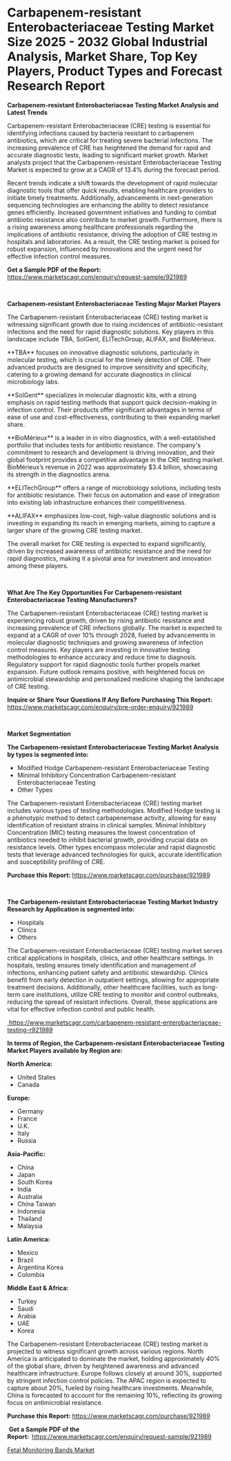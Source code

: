 <p><h1>Carbapenem-resistant Enterobacteriaceae Testing Market Size 2025 - 2032 Global Industrial Analysis, Market Share, Top Key Players, Product Types and Forecast Research Report</h1></p><p><strong>Carbapenem-resistant Enterobacteriaceae Testing Market Analysis and Latest Trends</strong></p>
<p><p>Carbapenem-resistant Enterobacteriaceae (CRE) testing is essential for identifying infections caused by bacteria resistant to carbapenem antibiotics, which are critical for treating severe bacterial infections. The increasing prevalence of CRE has heightened the demand for rapid and accurate diagnostic tests, leading to significant market growth. Market analysts project that the Carbapenem-resistant Enterobacteriaceae Testing Market is expected to grow at a CAGR of 13.4% during the forecast period. </p><p>Recent trends indicate a shift towards the development of rapid molecular diagnostic tools that offer quick results, enabling healthcare providers to initiate timely treatments. Additionally, advancements in next-generation sequencing technologies are enhancing the ability to detect resistance genes efficiently. Increased government initiatives and funding to combat antibiotic resistance also contribute to market growth. Furthermore, there is a rising awareness among healthcare professionals regarding the implications of antibiotic resistance, driving the adoption of CRE testing in hospitals and laboratories. As a result, the CRE testing market is poised for robust expansion, influenced by innovations and the urgent need for effective infection control measures.</p></p>
<p><strong>Get a Sample PDF of the Report:&nbsp;</strong> <a href="https://www.marketscagr.com/enquiry/request-sample/921989?utm_campaign=3076&utm_medium=2&utm_source=Github&utm_content=ia&utm_term=04032025&utm_id=carbapenem-resistant-enterobacteriaceae-testing">https://www.marketscagr.com/enquiry/request-sample/921989</a></p>
<p>&nbsp;</p>
<p><strong>Carbapenem-resistant Enterobacteriaceae Testing Major Market Players</strong></p>
<p><p>The Carbapenem-resistant Enterobacteriaceae (CRE) testing market is witnessing significant growth due to rising incidences of antibiotic-resistant infections and the need for rapid diagnostic solutions. Key players in this landscape include TBA, SolGent, ELITechGroup, ALIFAX, and BioMérieux.</p><p>**TBA** focuses on innovative diagnostic solutions, particularly in molecular testing, which is crucial for the timely detection of CRE. Their advanced products are designed to improve sensitivity and specificity, catering to a growing demand for accurate diagnostics in clinical microbiology labs. </p><p>**SolGent** specializes in molecular diagnostic kits, with a strong emphasis on rapid testing methods that support quick decision-making in infection control. Their products offer significant advantages in terms of ease of use and cost-effectiveness, contributing to their expanding market share.</p><p>**BioMérieux** is a leader in in vitro diagnostics, with a well-established portfolio that includes tests for antibiotic resistance. The company's commitment to research and development is driving innovation, and their global footprint provides a competitive advantage in the CRE testing market. BioMérieux’s revenue in 2022 was approximately $3.4 billion, showcasing its strength in the diagnostics arena.</p><p>**ELITechGroup** offers a range of microbiology solutions, including tests for antibiotic resistance. Their focus on automation and ease of integration into existing lab infrastructure enhances their competitiveness.</p><p>**ALIFAX** emphasizes low-cost, high-value diagnostic solutions and is investing in expanding its reach in emerging markets, aiming to capture a larger share of the growing CRE testing market.</p><p>The overall market for CRE testing is expected to expand significantly, driven by increased awareness of antibiotic resistance and the need for rapid diagnostics, making it a pivotal area for investment and innovation among these players.</p></p>
<p>&nbsp;</p>
<p><strong>What Are The Key Opportunities For Carbapenem-resistant Enterobacteriaceae Testing Manufacturers?</strong></p>
<p><p>The Carbapenem-resistant Enterobacteriaceae (CRE) testing market is experiencing robust growth, driven by rising antibiotic resistance and increasing prevalence of CRE infections globally. The market is expected to expand at a CAGR of over 10% through 2028, fueled by advancements in molecular diagnostic techniques and growing awareness of infection control measures. Key players are investing in innovative testing methodologies to enhance accuracy and reduce time to diagnosis. Regulatory support for rapid diagnostic tools further propels market expansion. Future outlook remains positive, with heightened focus on antimicrobial stewardship and personalized medicine shaping the landscape of CRE testing.</p></p>
<p><strong>Inquire or Share Your Questions If Any Before Purchasing This Report:</strong> <a href="https://www.marketscagr.com/enquiry/pre-order-enquiry/921989?utm_campaign=3076&utm_medium=2&utm_source=Github&utm_content=ia&utm_term=04032025&utm_id=carbapenem-resistant-enterobacteriaceae-testing">https://www.marketscagr.com/enquiry/pre-order-enquiry/921989</a></p>
<p>&nbsp;</p>
<p><strong>Market Segmentation</strong></p>
<p><strong>The Carbapenem-resistant Enterobacteriaceae Testing Market Analysis by types is segmented into:</strong></p>
<p><ul><li>Modified Hodge Carbapenem-resistant Enterobacteriaceae Testing</li><li>Minimal Inhibitory Concentration Carbapenem-resistant Enterobacteriaceae Testing</li><li>Other Types</li></ul></p>
<p><p>The Carbapenem-resistant Enterobacteriaceae (CRE) testing market includes various types of testing methodologies. Modified Hodge testing is a phenotypic method to detect carbapenemase activity, allowing for easy identification of resistant strains in clinical samples. Minimal Inhibitory Concentration (MIC) testing measures the lowest concentration of antibiotics needed to inhibit bacterial growth, providing crucial data on resistance levels. Other types encompass molecular and rapid diagnostic tests that leverage advanced technologies for quick, accurate identification and susceptibility profiling of CRE.</p></p>
<p><strong>Purchase this Report:&nbsp;</strong><a href="https://www.marketscagr.com/purchase/921989?utm_campaign=3076&utm_medium=2&utm_source=Github&utm_content=ia&utm_term=04032025&utm_id=carbapenem-resistant-enterobacteriaceae-testing">https://www.marketscagr.com/purchase/921989</a></p>
<p>&nbsp;</p>
<p><strong>The Carbapenem-resistant Enterobacteriaceae Testing Market Industry Research by Application is segmented into:</strong></p>
<p><ul><li>Hospitals</li><li>Clinics</li><li>Others</li></ul></p>
<p><p>The Carbapenem-resistant Enterobacteriaceae (CRE) testing market serves critical applications in hospitals, clinics, and other healthcare settings. In hospitals, testing ensures timely identification and management of infections, enhancing patient safety and antibiotic stewardship. Clinics benefit from early detection in outpatient settings, allowing for appropriate treatment decisions. Additionally, other healthcare facilities, such as long-term care institutions, utilize CRE testing to monitor and control outbreaks, reducing the spread of resistant infections. Overall, these applications are vital for effective infection control and public health.</p></p>
<p><a href="https://www.marketscagr.com/carbapenem-resistant-enterobacteriaceae-testing-r921989?utm_campaign=3076&utm_medium=2&utm_source=Github&utm_content=ia&utm_term=04032025&utm_id=carbapenem-resistant-enterobacteriaceae-testing">&nbsp;https://www.marketscagr.com/carbapenem-resistant-enterobacteriaceae-testing-r921989</a></p>
<p><strong>In terms of Region, the Carbapenem-resistant Enterobacteriaceae Testing Market Players available by Region are:</strong></p>
<p>
    <p> <strong> North America: </strong>
        <ul>
            <li>United States</li>
            <li>Canada</li>
        </ul>
        </p> 
    <p> <strong> Europe: </strong>
        <ul>
            <li>Germany</li>
            <li>France</li>
            <li>U.K.</li>
            <li>Italy</li>
            <li>Russia</li>
        </ul>
        </p> 
    <p> <strong> Asia-Pacific: </strong>
        <ul>
            <li>China</li>
            <li>Japan</li>
            <li>South Korea</li>
            <li>India</li>
            <li>Australia</li>
            <li>China Taiwan</li>
            <li>Indonesia</li>
            <li>Thailand</li>
            <li>Malaysia</li>
        </ul>
        </p> 
    <p> <strong> Latin America: </strong>
        <ul>
            <li>Mexico</li>
            <li>Brazil</li>
            <li>Argentina Korea</li>
            <li>Colombia</li>
        </ul>
        </p> 
    <p> <strong> Middle East & Africa: </strong>
        <ul>
            <li>Turkey</li>
            <li>Saudi</li>
            <li>Arabia</li>
            <li>UAE</li>
            <li>Korea</li>
        </ul>
    </p>
    </p>
<p><p>The Carbapenem-resistant Enterobacteriaceae (CRE) testing market is projected to witness significant growth across various regions. North America is anticipated to dominate the market, holding approximately 40% of the global share, driven by heightened awareness and advanced healthcare infrastructure. Europe follows closely at around 30%, supported by stringent infection control policies. The APAC region is expected to capture about 20%, fueled by rising healthcare investments. Meanwhile, China is forecasted to account for the remaining 10%, reflecting its growing focus on antimicrobial resistance.</p></p>
<p><strong>Purchase this Report: </strong><a href="https://www.marketscagr.com/purchase/921989?utm_campaign=3076&utm_medium=2&utm_source=Github&utm_content=ia&utm_term=04032025&utm_id=carbapenem-resistant-enterobacteriaceae-testing">https://www.marketscagr.com/purchase/921989</a></p>
<p>&nbsp;<strong>Get a Sample PDF of the Report:&nbsp;&nbsp;</strong><a href="https://www.marketscagr.com/enquiry/request-sample/921989?utm_campaign=3076&utm_medium=2&utm_source=Github&utm_content=ia&utm_term=04032025&utm_id=carbapenem-resistant-enterobacteriaceae-testing">https://www.marketscagr.com/enquiry/request-sample/921989</a></p>
<p><strong></strong></p>
<p><p><a href="https://github.com/viipposahko25/Market-Research-Report-List-1/blob/main/fetal-monitoring-bands-market.md?utm_campaign=3076&utm_medium=2&utm_source=Github&utm_content=ia&utm_term=04032025&utm_id=carbapenem-resistant-enterobacteriaceae-testing">Fetal Monitoring Bands Market</a></p></p>